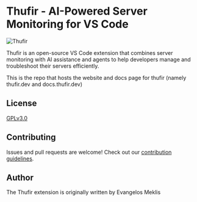 # Thufir - AI-Powered Server Monitoring for VS Code

![Thufir](resources/thufir_readme.png)

Thufir is an open-source VS Code extension that combines server monitoring with AI assistance and agents to help developers manage and troubleshoot their servers efficiently.

This is the repo that hosts the website and docs page for thufir (namely thufir.dev and docs.thufir.dev)
## License

[GPLv3.0](LICENSE)

## Contributing

Issues and pull requests are welcome! Check out our [contribution guidelines](CONTRIBUTING.md).

## Author

The Thufir extension is originally written by Evangelos Meklis